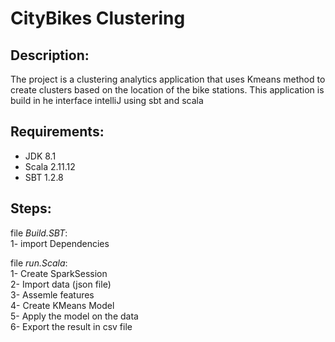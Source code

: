 # CityBikes Clustering
 

## Description:
The project is a clustering analytics application that uses Kmeans method to create clusters based on the location of the bike stations. This application is build in he interface intelliJ using sbt and scala


## Requirements:
- JDK 8.1
- Scala 2.11.12
- SBT 1.2.8

## Steps:
  file *Build.SBT*: \
1- import Dependencies

  file *run.Scala*:\
1- Create SparkSession\
2- Import data (json file)\
3- Assemle features\
4- Create KMeans Model\
5- Apply the model on the data\
6- Export the result in csv file
